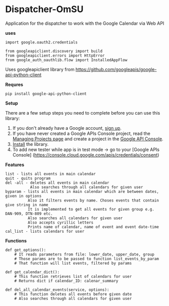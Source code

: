 # Dispatcher-OmSU
Application for the dispatcher to work with the Google Calendar via Web API

**uses**
``` 
import google.oauth2.credentials

from googleapiclient.discovery import build
from googleapiclient.errors import HttpError
from google_auth_oauthlib.flow import InstalledAppFlow
``` 

Uses googleapiclient library from
https://github.com/googleapis/google-api-python-client

**Requres**
```
pip install google-api-python-client
```

**Setup**

There are a few setup steps you need to complete before you can use this library:

1.  If you don't already have a Google account, [sign up](https://www.google.com/accounts).
2.  If you have never created a Google APIs Console project, read the [Managing Projects page](http://developers.google.com/console/help/managing-projects) and create a project in the [Google API Console](https://console.developers.google.com/).
3.  [Install](http://developers.google.com/api-client-library/python/start/installation) the library.
4.  To add new tester while app is in test mode -> go to your [Google APIs Console] (https://console.cloud.google.com/apis/credentials/consent)

**Features**
```
list - lists all events in main calendar
quit - quits program
del -all - deletes all events in main calendar
           Also searches through all calendars for given user
byparam - lists all events in main calendar which are between dates, given in options
          Also it filters events by name. Choses events that contain give string in name
          It is implemented to get all events for given group e.g. DAN-909, DTN-809 etc.
          Also searches all calendars for given user
          Also accepts cyrillic letters
          Prints name of calendar, name of event and event date-time
cal_list - lists calendars for user
```
**Functions**
```
def get_options():
    # It reads parameters from file: lower_date, upper_date, group
    # Those params are to be passed to function list_events_by_param
    # That function will list events, filtered by params
    
def get_calendar_dict():
    # This function retrieves list of calendars for user
    # Returns dict if calendar_ID: calenar_summary
    
def del_all_calendar_events(service, options):
    # This function deletes all events before given date
    # Also searches through all calendars for given user
``` 
